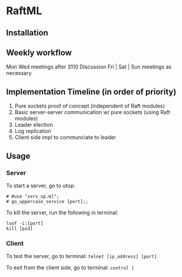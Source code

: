 # RaftML

## Installation


## Weekly workflow
Mon Wed meetings after 3110 Discussion
Fri | Sat | Sun meetings as necessary

## Implementation Timeline (in order of priority)
1. Pure sockets proof of concept (independent of Raft modules)
2. Basic server-server communication w/ pure sockets (using Raft modules)
3. Leader election
4. Log replication
5. Client side impl to communciate to leader

## Usage

### Server
To start a server, go to utop:
```
# #use "serv_up.ml";
# go_uppercase_service [port];;
```
To kill the server, run the following in terminal:
```
lsof -i:[port]
kill [pid]
```

### Client
To test the server, go to terminal:
`telnet [ip_address] [port]`

To exit from the client side, go to terminal:
`control ]`
